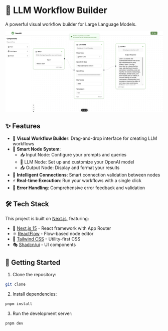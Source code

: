# 🤖 LLM Workflow Builder

A powerful visual workflow builder for Large Language Models.

![LLM Workflow Builder Preview](./public/preview.png)

## ✨ Features

- 🎨 **Visual Workflow Builder**: Drag-and-drop interface for creating LLM workflows
- 🧩 **Smart Node System**:
  - 📥 Input Node: Configure your prompts and queries
  - 🧠 LLM Node: Set up and customize your OpenAI model
  - 📤 Output Node: Display and format your results
- 🔗 **Intelligent Connections**: Smart connection validation between nodes
- ⚡ **Real-time Execution**: Run your workflows with a single click
- 🎯 **Error Handling**: Comprehensive error feedback and validation

## 🛠️ Tech Stack

This project is built on [Next.js]([https://create.t3.gg/](https://nextjs.org/docs)), featuring:

- 🚀 [Next.js 15](https://nextjs.org) - React framework with App Router
- ⚛️ [ReactFlow](https://reactflow.dev) - Flow-based node editor
- 🎨 [Tailwind CSS](https://tailwindcss.com) - Utility-first CSS
- 🎭 [Shadcn/ui](https://ui.shadcn.com) - UI components

## 🚀 Getting Started

1. Clone the repository:

```bash
git clone
```

2. Install dependencies:

```bash
pnpm install
```

3. Run the development server:

```bash
pnpm dev
```
